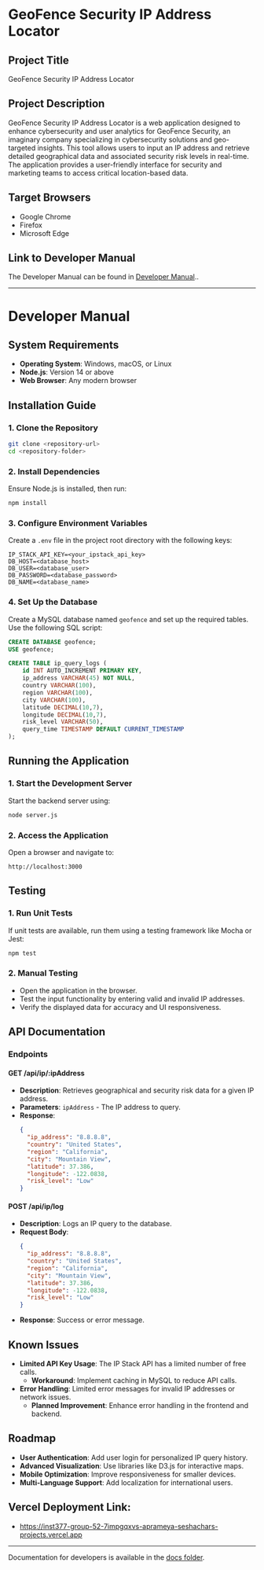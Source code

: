 # GeoFence Security IP Address Locator

## Project Title
GeoFence Security IP Address Locator

## Project Description
GeoFence Security IP Address Locator is a web application designed to enhance cybersecurity and user analytics for GeoFence Security, an imaginary company specializing in cybersecurity solutions and geo-targeted insights. This tool allows users to input an IP address and retrieve detailed geographical data and associated security risk levels in real-time. The application provides a user-friendly interface for security and marketing teams to access critical location-based data.

## Target Browsers
- Google Chrome
- Firefox
- Microsoft Edge

## Link to Developer Manual
The Developer Manual can be found in [Developer Manual](#developer-manual)..

---

# Developer Manual

## System Requirements
- **Operating System**: Windows, macOS, or Linux
- **Node.js**: Version 14 or above
- **Web Browser**: Any modern browser

## Installation Guide

### 1. Clone the Repository
```bash
git clone <repository-url>
cd <repository-folder>
```

### 2. Install Dependencies
Ensure Node.js is installed, then run:
```bash
npm install
```

### 3. Configure Environment Variables
Create a `.env` file in the project root directory with the following keys:
```env
IP_STACK_API_KEY=<your_ipstack_api_key>
DB_HOST=<database_host>
DB_USER=<database_user>
DB_PASSWORD=<database_password>
DB_NAME=<database_name>
```

### 4. Set Up the Database
Create a MySQL database named `geofence` and set up the required tables. Use the following SQL script:
```sql
CREATE DATABASE geofence;
USE geofence;

CREATE TABLE ip_query_logs (
    id INT AUTO_INCREMENT PRIMARY KEY,
    ip_address VARCHAR(45) NOT NULL,
    country VARCHAR(100),
    region VARCHAR(100),
    city VARCHAR(100),
    latitude DECIMAL(10,7),
    longitude DECIMAL(10,7),
    risk_level VARCHAR(50),
    query_time TIMESTAMP DEFAULT CURRENT_TIMESTAMP
);
```

## Running the Application

### 1. Start the Development Server
Start the backend server using:
```bash
node server.js
```

### 2. Access the Application
Open a browser and navigate to:
```
http://localhost:3000
```

## Testing

### 1. Run Unit Tests
If unit tests are available, run them using a testing framework like Mocha or Jest:
```bash
npm test
```

### 2. Manual Testing
- Open the application in the browser.
- Test the input functionality by entering valid and invalid IP addresses.
- Verify the displayed data for accuracy and UI responsiveness.

## API Documentation

### Endpoints

#### GET /api/ip/:ipAddress
- **Description**: Retrieves geographical and security risk data for a given IP address.
- **Parameters**: `ipAddress` - The IP address to query.
- **Response**:
  ```json
  {
    "ip_address": "8.8.8.8",
    "country": "United States",
    "region": "California",
    "city": "Mountain View",
    "latitude": 37.386,
    "longitude": -122.0838,
    "risk_level": "Low"
  }
  ```

#### POST /api/ip/log
- **Description**: Logs an IP query to the database.
- **Request Body**:
  ```json
  {
    "ip_address": "8.8.8.8",
    "country": "United States",
    "region": "California",
    "city": "Mountain View",
    "latitude": 37.386,
    "longitude": -122.0838,
    "risk_level": "Low"
  }
  ```
- **Response**: Success or error message.

## Known Issues
- **Limited API Key Usage**: The IP Stack API has a limited number of free calls.
  - **Workaround**: Implement caching in MySQL to reduce API calls.
- **Error Handling**: Limited error messages for invalid IP addresses or network issues.
  - **Planned Improvement**: Enhance error handling in the frontend and backend.

## Roadmap
- **User Authentication**: Add user login for personalized IP query history.
- **Advanced Visualization**: Use libraries like D3.js for interactive maps.
- **Mobile Optimization**: Improve responsiveness for smaller devices.
- **Multi-Language Support**: Add localization for international users.

## Vercel Deployment Link:
- https://inst377-group-52-7impgqxvs-aprameya-seshachars-projects.vercel.app
---

Documentation for developers is available in the [docs folder](./docs).
